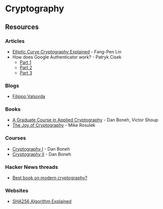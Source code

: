 # Cryptography

## Resources

### Articles

* [Elliptic Curve Cryptography Explained](https://fangpenlin.com/posts/2019/10/07/elliptic-curve-cryptography-explained/) - Fang-Pen Lin
* How does Google Authenticator work? - Patryk Cisek
  * [Part 1](https://prezu.ca/post/2021-07-30-totp-1/)
  * [Part 2](https://prezu.ca/post/2021-08-12-totp-2/)
  * [Part 3](https://prezu.ca/post/2021-08-16-totp-3/)

### Blogs

* [Filippo Valsorda](https://filippo.io/)

### Books

* [A Graduate Course in Applied Cryptography](https://toc.cryptobook.us/) - Dan Boneh, Victor Shoup
* [The Joy of Cryptography](https://joyofcryptography.com/) - Mike Rosulek

### Courses

* [Cryptography I](https://www.coursera.org/learn/crypto) - Dan Boneh
* [Cryptography II](https://www.coursera.org/learn/crypto2) - Dan Boneh

### Hacker News threads

* [Best book on modern cryptography?](https://news.ycombinator.com/item?id=31533041)

### Websites

* [SHA256 Algorithm Explained](https://sha256algorithm.com/)
